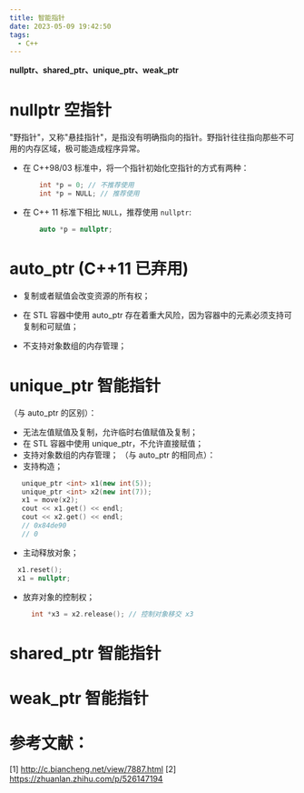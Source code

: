 ```yaml
---
title: 智能指针
date: 2023-05-09 19:42:50
tags:
  - C++
---
```


**nullptr、shared_ptr、unique_ptr、weak_ptr**

<!--more-->

# nullptr 空指针

"野指针"，又称"悬挂指针"，是指没有明确指向的指针。野指针往往指向那些不可用的内存区域，极可能造成程序异常。

- 在 C++98/03 标准中，将一个指针初始化空指针的方式有两种：

  ```C++
      int *p = 0; // 不推荐使用
      int *p = NULL; // 推荐使用
  ```

- 在 C++ 11 标准下相比 `NULL`，推荐使用 `nullptr`:
  ```C++
      auto *p = nullptr;
  ```

# auto_ptr (C++11 已弃用)

- 复制或者赋值会改变资源的所有权；

- 在 STL 容器中使用 auto_ptr 存在着重大风险，因为容器中的元素必须支持可复制和可赋值；

- 不支持对象数组的内存管理；

# unique_ptr 智能指针

（与 auto_ptr 的区别）：

- 无法左值赋值及复制，允许临时右值赋值及复制；
- 在 STL 容器中使用 unique_ptr，不允许直接赋值；
- 支持对象数组的内存管理；
  （与 auto_ptr 的相同点）：
- 支持构造；

```C++
   unique_ptr <int> x1(new int(5));
   unique_ptr <int> x2(new int(7));
   x1 = move(x2);
   cout << x1.get() << endl;
   cout << x2.get() << endl;
   // 0x84de90
   // 0
```

- 主动释放对象；

```C++
  x1.reset();
  x1 = nullptr;
```

- 放弃对象的控制权；
  ```C++
    int *x3 = x2.release(); // 控制对象移交 x3
  ```

# shared_ptr 智能指针

# weak_ptr 智能指针

# 参考文献：

[1] http://c.biancheng.net/view/7887.html
[2] https://zhuanlan.zhihu.com/p/526147194
